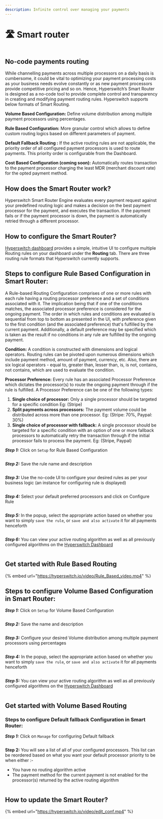 ```yaml
---
description: Infinite control over managing your payments
---
```


# 🛣 Smart router

<figure><img src="../.gitbook/assets/smart_router.png" alt=""><figcaption></figcaption></figure>

## No-code payments routing

While channelling payments across multiple processors on a daily basis is cumbersome, it could be vital to optimizing your payment processing costs as your business needs evolve constantly or as new payment processors provide competitive pricing and so on. Hence, Hyperswitch’s Smart Router is designed as a no-code tool to provide complete control and transparency in creating and modifying payment routing rules. Hyperswitch supports below formats of Smart Routing.

**Volume Based Configuration:** Define volume distribution among multiple payment processors using percentages.

**Rule Based Configuration:** More granular control which allows to define custom routing logics based on different parameters of payment.

**Default Fallback Routing :** If the active routing rules are not applicable, the priority order of all configured payment processors is used to route payments. This priority order is configurable from the Dashboard.

**Cost Based Configuration (coming soon):** Automatically routes transaction to the payment processor charging the least MDR (merchant discount rate) for the opted payment method.

## How does the Smart Router work?

Hyperswitch Smart Router Engine evaluates every payment request against your predefined routing logic and makes a decision on the best payment processor for the payment, and executes the transaction. If the payment fails or if the payment processor is down, the payment is automatically retried through a different processor.

## How to configure the Smart Router?

[Hyperswitch dashboard](https://app.hyperswitch.io/routing) provides a simple, intuitive UI to configure multiple Routing rules on your dashboard under the **Routing** tab. There are three routing rule formats that Hyperswitch currently supports.

## Steps to configure Rule Based Configuration in Smart Router:

A Rule-based Routing Configuration comprises of one or more rules with each rule having a routing processor preference and a set of conditions associated with it. The implication being that if one of the conditions matches, the associated processor preference is considered for the ongoing payment. The order in which rules and conditions are evaluated is sequential from top to bottom as presented in the UI, with preference given to the first condition (and the associated preference) that's fulfilled by the current payment. Additionally, a default preference may be specified which is taken as the result if no conditions in any rule are fulfilled by the ongoing payment.

**Condition:** A condition is constructed with dimensions and logical operators. Routing rules can be pivoted upon numerous dimensions which include payment method, amount of payment, currency, etc. Also, there are six logical operators - equal to, greater than, lesser than, is, is not, contains, not contains, which are used to evaluate the condition.

**Processor Preference:** Every rule has an associated Processor Preference which dictates the processor(s) to route the ongoing payment through if the rule is fulfilled. A Processor Preference can be one of the following types:

1. **Single choice of processor:** Only a single processor should be targeted for a specific condition Eg: (Stripe)
2. **Split payments across processors:** The payment volume could be distributed across more than one processor. Eg: (Stripe: 70%, Paypal: 30%)
3. **Single choice of processor with fallback:** A single processor should be targeted for a specific condition with an option of one or more fallback processors to automatically retry the transaction through if the initial processor fails to process the payment. Eg: (Stripe, Paypal)

_**Step 1:**_ Click on `Setup` for Rule Based Configuration

<figure><img src="../.gitbook/assets/Astep1-smartrouter.png" alt=""><figcaption></figcaption></figure>

_**Step 2:**_ Save the rule name and description

<figure><img src="../.gitbook/assets/Astep2-smartrouter.png" alt=""><figcaption></figcaption></figure>

_**Step 3:**_ Use the no-code UI to configure your desired rules as per your business logic (an instance for configuring rule is displayed)

<figure><img src="../.gitbook/assets/Astep3-smartrouter.png" alt=""><figcaption></figcaption></figure>

_**Step 4:**_ Select your default preferred processors and click on Configure Rule

<figure><img src="../.gitbook/assets/Astep4-smartrouter.png" alt=""><figcaption></figcaption></figure>

_**Step 5:**_ In the popup, select the appropriate action based on whether you want to simply `save the rule`, or `save and also activate` it for all payments henceforth

<figure><img src="../.gitbook/assets/Astep5-smartrouter.png" alt=""><figcaption></figcaption></figure>

_**Step 6:**_ You can view your active routing algorithm as well as all previously configured algorithms on the [Hyperswitch Dashboard](https://app.hyperswitch.io/routing)

<figure><img src="../.gitbook/assets/Astep6-smartrouter.png" alt=""><figcaption></figcaption></figure>

## Get started with Rule Based Routing

{% embed url="https://hyperswitch.io/video/Rule_Based_video.mp4" %}

## Steps to configure Volume Based Configuration in Smart Router:

_**Step 1:**_ Click on `Setup` for Volume Based Configuration

<figure><img src="../.gitbook/assets/smartrouter-B-step1.png" alt=""><figcaption></figcaption></figure>

_**Step 2:**_ Save the name and description

<figure><img src="../.gitbook/assets/smartrouter-B-step2.png" alt=""><figcaption></figcaption></figure>

_**Step 3:**_ Configure your desired Volume distribution among multiple payment processors using percentages

<figure><img src="../.gitbook/assets/smartrouter-B-step3.png" alt=""><figcaption></figcaption></figure>

_**Step 4:**_ In the popup, select the appropriate action based on whether you want to simply `save the rule`, or `save and also activate` it for all payments henceforth

<figure><img src="../.gitbook/assets/Bstep4-smartrouter (1).png" alt=""><figcaption></figcaption></figure>

_**Step 5:**_ You can view your active routing algorithm as well as all previously configured algorithms on the [Hyperswitch Dashboard](https://app.hyperswitch.io/routing)

<figure><img src="../.gitbook/assets/smartrouter-B-step5.png" alt=""><figcaption></figcaption></figure>

## Get started with Volume Based Routing

### Steps to configure Default fallback Configuration in Smart Router:

_**Step 1:**_ Click on `Manage` for configuring Default fallback

<figure><img src="../.gitbook/assets/smartrouter- C-step1.png" alt=""><figcaption></figcaption></figure>

**Step 2:** You will see a list of all of your configured processors. This list can be reordered based on what you want your default processor priority to be when either :-

* You have no routing algorithm active
* The payment method for the current payment is not enabled for the processor(s) returned by the active routing algorithm

<figure><img src="../.gitbook/assets/smartrouter-C-step2.png" alt=""><figcaption></figcaption></figure>

## How to update the Smart Router?

{% embed url="https://hyperswitch.io/video/edit_conf.mp4" %}
